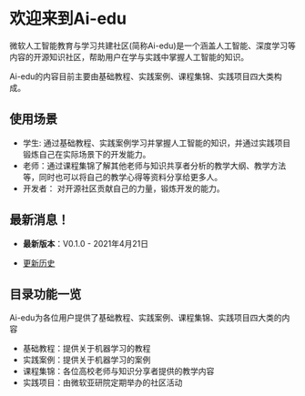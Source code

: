 # 欢迎来到Ai-edu

微软人工智能教育与学习共建社区(简称Ai-edu)是一个涵盖人工智能、深度学习等内容的开源知识社区，帮助用户在学与实践中掌握人工智能的知识。  

Ai-edu的内容目前主要由基础教程、实践案例、课程集锦、实践项目四大类构成。

## **使用场景**
- 学生: 通过基础教程、实践案例学习并掌握人工智能的知识，并通过实践项目锻炼自己在实际场景下的开发能力。
- 老师：通过课程集锦了解其他老师与知识共享者分析的教学大纲、教学方法等，同时也可以将自己的教学心得等资料分享给更多人。
- 开发者： 对开源社区贡献自己的力量，锻炼开发的能力。

## **最新消息！**
- **最新版本**：V0.1.0 - 2021年4月21日  

- [更新历史](./News.md)

## **目录功能一览**  
Ai-edu为各位用户提供了基础教程、实践案例、课程集锦、实践项目四大类的内容
- 基础教程：提供关于机器学习的教程
- 实践案例：提供关于机器学习的案例
- 课程集锦：各位高校老师与知识分享者提供的教学内容
- 实践项目：由微软亚研院定期举办的社区活动
